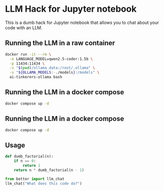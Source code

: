 # LLM Hack for Jupyter notebook

This is a dumb hack for Jupyter notebook that allows you
to chat about your code with an LLM.

## Running the LLM in a raw container

```bash
docker run -it --rm \
  -e LANGUAGE_MODEL=qwen2.5-coder:1.5b \
  -p 11434:11434 \
  -v "$(pwd)/ollama_data:/root/.ollama" \
  -v "${OLLAMA_MODELS:-./models}:/models" \
  ai-tinkerers-ollama bash
```

## Running the LLM in a docker compose

```bash
docker compose up -d
```

## Running the LLM in a docker compose

```bash
docker compose up -d
```

## Usage

```python
def dumb_factorial(n):
    if n == 0:
        return 1
    return n * dumb_factorial(n - 1)

from better import llm_chat
llm_chat("What does this code do?")
```
